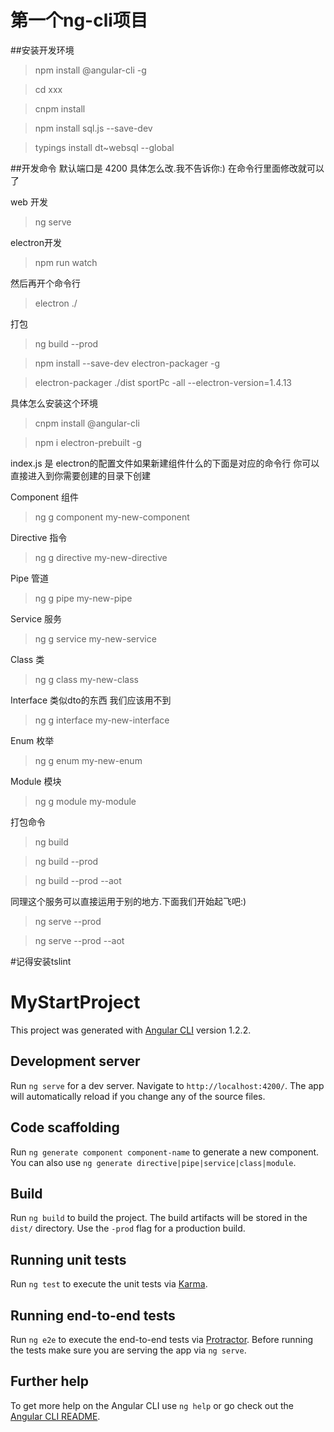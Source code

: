 # 第一个ng-cli项目

##安装开发环境 

>npm install @angular-cli -g

>cd xxx

>cnpm install

>npm install sql.js --save-dev

>typings install dt~websql --global

##开发命令 默认端口是 4200 具体怎么改.我不告诉你:) 在命令行里面修改就可以了

web 开发 
>ng serve

electron开发
>npm run watch

然后再开个命令行 
>electron ./

打包
>ng build --prod

>npm install --save-dev electron-packager -g

>electron-packager ./dist sportPc  -all --electron-version=1.4.13

具体怎么安装这个环境

>cnpm install @angular-cli

>npm i electron-prebuilt -g

index.js 是 electron的配置文件如果新建组件什么的下面是对应的命令行 你可以直接进入到你需要创建的目录下创建

Component 组件
>ng g component my-new-component

Directive 指令
>ng g directive my-new-directive

Pipe 管道
>ng g pipe my-new-pipe

Service 服务
>ng g service my-new-service

Class 类
>ng g class my-new-class

Interface 类似dto的东西 我们应该用不到
>ng g interface my-new-interface

Enum 枚举
>ng g enum my-new-enum

Module 模块
>ng g module my-module

打包命令
>ng build 

>ng build --prod

>ng build --prod --aot 

同理这个服务可以直接运用于别的地方.下面我们开始起飞吧:)
>ng serve --prod

>ng serve --prod --aot 

#记得安装tslint




# MyStartProject

This project was generated with [Angular CLI](https://github.com/angular/angular-cli) version 1.2.2.

## Development server

Run `ng serve` for a dev server. Navigate to `http://localhost:4200/`. The app will automatically reload if you change any of the source files.

## Code scaffolding

Run `ng generate component component-name` to generate a new component. You can also use `ng generate directive|pipe|service|class|module`.

## Build

Run `ng build` to build the project. The build artifacts will be stored in the `dist/` directory. Use the `-prod` flag for a production build.

## Running unit tests

Run `ng test` to execute the unit tests via [Karma](https://karma-runner.github.io).

## Running end-to-end tests

Run `ng e2e` to execute the end-to-end tests via [Protractor](http://www.protractortest.org/).
Before running the tests make sure you are serving the app via `ng serve`.

## Further help

To get more help on the Angular CLI use `ng help` or go check out the [Angular CLI README](https://github.com/angular/angular-cli/blob/master/README.md).
